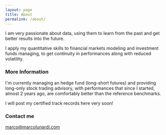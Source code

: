 ```yaml
---
layout: page
title: About
permalink: /about/
---
```


I am very passionate about data, using them to learn from the past and get better results into the future.

I apply my quantitative skills to financial markets modeling and investment funds managing, to get continuity in performances along with reduced volatility.

### More Information

I'm currently managing an hedge fund (long-short futures) and providing long-only stock trading advisory, with performances that since I started, almost 2 years ago, are comfortably better than the reference benchmarks.

I will post my certified track records here very soon!

### Contact me

[marco@marcolunardi.com](mailto:marco@marcolunardi.com)
